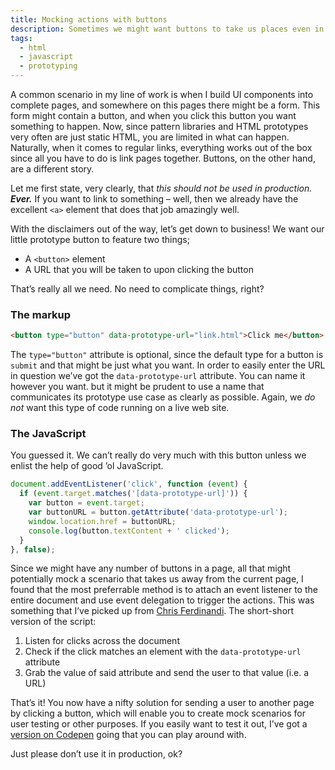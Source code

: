 ```yaml
---
title: Mocking actions with buttons
description: Sometimes we might want buttons to take us places even in prototypes. This solution helps mock flows in static HTML prototypes.
tags:
  - html
  - javascript
  - prototyping
---
```


A common scenario in my line of work is when I build UI components into complete pages, and somewhere on this pages there might be a form. This form might contain a button, and when you click this button you want something to happen. Now, since pattern libraries and HTML prototypes very often are just static HTML, you are limited in what can happen. Naturally, when it comes to regular links, everything works out of the box since all you have to do is link pages together. Buttons, on the other hand, are a different story.

Let me first state, very clearly, that _this should not be used in production. **Ever.**_ If you want to link to something – well, then we already have the excellent `<a>` element that does that job amazingly well.

With the disclaimers out of the way, let’s get down to business! We want our little prototype button to feature two things;

* A `<button>` element
* A URL that you will be taken to upon clicking the button

That’s really all we need. No need to complicate things, right?

### The markup

```html
<button type="button" data-prototype-url="link.html">Click me</button>
```

The `type="button"` attribute is optional, since the default type for a button is `submit` and that might be just what you want. In order to easily enter the URL in question we’ve got the `data-prototype-url` attribute. You can name it however you want. but it might be prudent to use a name that communicates its prototype use case as clearly as possible. Again, we _do not_ want this type of code running on a live web site.

### The JavaScript

You guessed it. We can’t really do very much with this button unless we enlist the help of good ’ol JavaScript.

```javascript
document.addEventListener('click', function (event) {
  if (event.target.matches('[data-prototype-url]')) {
    var button = event.target;
    var buttonURL = button.getAttribute('data-prototype-url');
    window.location.href = buttonURL;
    console.log(button.textContent + ' clicked');
  }
}, false);
```

Since we might have any number of buttons in a page, all that might potentially mock a scenario that takes us away from the current page, I found that the most preferrable method is to attach an event listener to the entire document and use event delegation to trigger the actions. This was something that I’ve picked up from [Chris Ferdinandi](https://gomakethings.com/why-is-javascript-event-delegation-better-than-attaching-events-to-each-element/). The short-short version of the script:

1. Listen for clicks across the document
2. Check if the click matches an element with the `data-prototype-url` attribute
3. Grab the value of said attribute and send the user to that value (i.e. a URL)

That’s it! You now have a nifty solution for sending a user to another page by clicking a button, which will enable you to create mock scenarios for user testing or other purposes. If you easily want to test it out, I’ve got a [version on Codepen](https://codepen.io/frippz/pen/LJmeLy) going that you can play around with.

Just please don’t use it in production, ok?
